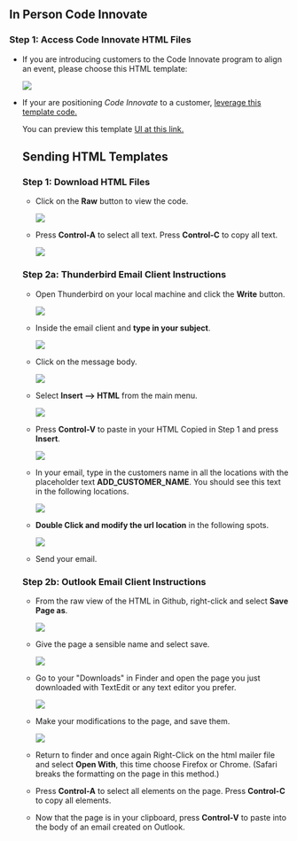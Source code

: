 ##  **In Person Code Innovate**
### **Step 1:** Access Code Innovate HTML Files
- If you are introducing customers to the Code Innovate program to align an event, please choose this HTML template:

  ![](images/README-onepagernewimage.png)

- If your are positioning _Code Innovate_ to a customer,
  [leverage this template code.](https://github.com/chipbaber/codeinnovate_emailtemplate/blob/master/html/code-innovate-mailer-base64.html)

  You can preview this template [UI at this link.](https://chipbaber.github.io/codeinnovate_emailtemplate/html/code-innovate-mailer-base64.html)
  ## **Sending HTML Templates**

  ### **Step 1:** Download HTML Files

  - Click on the **Raw** button to view the code.

      ![](images/README-b1064f4c.png)

  - Press **Control-A** to select all text. Press **Control-C** to copy all text.

      ![](images/README-367ebbf8.png)

  ### **Step 2a:** Thunderbird Email Client Instructions

  - Open Thunderbird on your local machine and click the **Write** button.

      ![](images/README-27fe768d.png)

  - Inside the email client and **type in your subject**.

      ![](images/README-560f7ab0.png)

  - Click on the message body.

      ![](images/README-1f73e986.png)

  - Select **Insert --> HTML** from the main menu.

      ![](images/README-53c269d4.png)

  - Press **Control-V** to paste in your HTML Copied in Step 1 and press **Insert**.

      ![](images/README-4869fdab.png)

  - In your email, type in the customers name in all the locations with the placeholder text **ADD_CUSTOMER_NAME**. You should see this text in the following locations.

      ![](images/README-66532a6f.png)

  - **Double Click and modify the url location** in the following spots.

      ![](images/README-fa2f767e.png)

  - Send your email.

  ### **Step 2b:** Outlook Email Client Instructions

  - From the raw view of the HTML in Github, right-click and select
    **Save Page as**.

      ![](images/mac1.png)

  - Give the page a sensible name and select save.

      ![](images/mac2.png)

  - Go to your "Downloads" in Finder and open the page you just downloaded with TextEdit or any text editor you prefer.

      ![](images/mac3.png)

  - Make your modifications to the page, and save them.

      ![](images/mac4.png)

  - Return to finder and once again Right-Click on the html mailer file and select **Open With**, this time choose Firefox or Chrome. (Safari breaks the formatting on the page in this method.)

  - Press **Control-A** to select all elements on the page. Press **Control-C** to copy all elements.

  - Now that the page is in your clipboard, press **Control-V** to paste into the body of an email created on Outlook.
